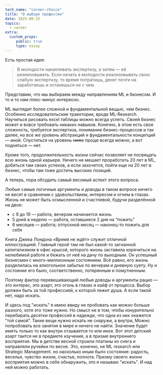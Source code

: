 ```yaml
---
tech_name: "career-choice"
title: "О выборе профессии"
date: 2025-06-25
topics: 
  - career
extra: 
  custom_props:
     public: true
     type: essay
---
```

Есть простая идея: 

>В молодости накапливать экспертизу, а затем — её реализовывать. Если начать в молодости реализовывать свою слабую экспертизу, то время потратишь, денег почти на заработаешь и останешься ни с чем.

Представим, что мы выбираем между направлениям ML и бизнесом. И то и то нам плюс-минус интересно.

ML выглядит более сложной и фундаментальной вещью, чем бизнес. Особенно исследовательские траектории, вроде ML-Research. Научиться рисовать excel таблицы можно всегда успеть. Своей бизнес может и вовсе требовать никаких навыков. Конечно, в этом есть своя сложность, требуется экспертиза, понимание бизнес-процессов и так далее, но все же уровень абстракций и фундаментальности концепций — иной. 
Спуститься на уровень ~~ниже~~ проще всегда можно, а вот подняться — нет.

Кроме того, продолжительность жизни сейчас позволяет не посвящать всю жизнь одной карьере. Ничего не мешает проработать 20 лет в ML, добиться там своих успехов, а если захочется, пойти еще на 20 лет в бизнес, чтобы там тоже достичь высоких позиций.

А теперь, пора обсудить самый весомый аспект этого вопроса.

Любые самые логичные аргументы и доводы в таком вопросе ничего не весят в сравнении с удовольствием, интересом и огнем в глазах. Жизнь не может быть осмысленной и счастливой, будучи разделённой на двое:
- с 9 до 19 — работа, вечером начинается жизнь
- 5 дней в неделю — работа, оставшиеся 2 дня на “пожить”
- 6 месяцев — работа; отпускной месяц — наконец-то пожить для себя

Книга Джека Лондона «Время не ждёт» служит отличной иллюстрацией. Главный герой там не был какой-то загнанной капитализмом в офис крысой, которого жизнь заставила корячиться на нелюбимой работе и бежать от неё на дачу по выходным. Он успешный бизнесмен с много-миллионным состоянием. Всё равно, его жизнь разделилась на алкогольное забытье по вечерам и дневную суету. Ну и состояние его было, соответственно, потерянным и помутненным.

Поэтому фактор перевешивающий любые доводы и аргументы рацио — это интерес, это азарт, это огонь в глазах и кайф от процесса. Выбор должен быть за той профессией, к которой лежит душа. А если такой нет, надо искать.

И здесь под "искать" я имею ввиду не пробовать как можно больше разного, хотя это тоже нужно. Но смысл не в том, чтобы изнурительно перебирать десятки профессий в надежде, что одна из них окажется “той самой”. Такие вещи нужно искать не снаружи, а внутри[.](https://azbyka.ru/biblia/?Lk.17:20-21) Можно попробовать все занятия в мире и ничего не найти. Значение будет иметь только то как внутри отзывается то или иное. Вот этот детский азарт таится не в предмете изучения, а в призме внутреннего восприятия. Мы в детстве весной строили платины из снега и направляли ручейки по весне. Это, конечно, не ML research или Strategic Management. но насколько иным было состояние: радость, веселья, чувство жизни, счастье, полнота. Призму своего жизни восприятия можно в себе обнаружить, это я называю "искать". И над ней можно работать.